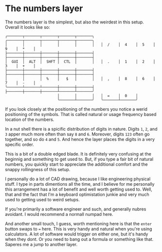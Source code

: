 # The numbers layer

The numbers layer is the simplest, but also the weirdest in this setup. Overall it looks like so:

```
╭───────┬───────┬───────┬───────┬───────╮   ╭───────┬───────┬───────┬───────┬───────╮
│       │       │       │       │       │   │  /    │  4    │  5    │  9    │  *    │
├───────┼───────┼───────┼───────┼───────┤   ├───────┼───────┼───────┼───────┼───────┤
│  GUI  │  ALT  │  SHFT │  CTL  │       │   │  .    │  1    │  2    │  3    │  +    │
├───────┼───────┼───────┼───────┼───────┤   ├───────┼───────┼───────┼───────┼───────┤
│       │       │  %    │   $   │       │   │  ,    │  8    │  6    │  7    │  -    │
╰───────┴───────┴───────┼───────┼───────┤   ├───────┼───────┼───────┴───────┴───────╯
                        │       │       │   │  =    │  0    │
                        ╰───────┴───────╯   ╰───────┴───────╯
```

If you look closely at the positioning of the numbers you notice a werid positioning of the symbols.
That is called natural or usage frequency based location of the numbers.

In a nut shell there is a spicific distribution of digits in nature. Digits `1`, `2`, and `3` apper 
much more often than say `8` and `6`. Moreover, digits `123` often go together, and so do `4` and `5`. 
And hence the layer places the digits in a very specific order.

This is a bit of a double edged blade. It is definitely very confusing at the beginnig and something
to get used to. But, if you type a fair bit of natural numbers, you quickly start to appreciate the
additional comfort and the snappy rollingness of this setup.

I personally do a lot of CAD drawing, because I like engineering physical stuff. I type in parts
dimentions all the time, and I believe for me personally this arrangement has a lot of benefit and
well worth getting used to. Well, that and the fact that I'm a keyboard optimistation junkie and
very much used to getting used to weird setups.

If you're primarily a software engineer and such, and generally nubres avoidant. I would recommend
a normall numpad here.

And another small touch, I guess, worth mentioning here is that the `enter` button swaps to `=` here.
This is very handy and natural when you're using calculators. A lot of software would trigger on either
one, but it's handy when they dont. Or you need to bang out a formula or something like that. Saperes
me a jump to another layer.